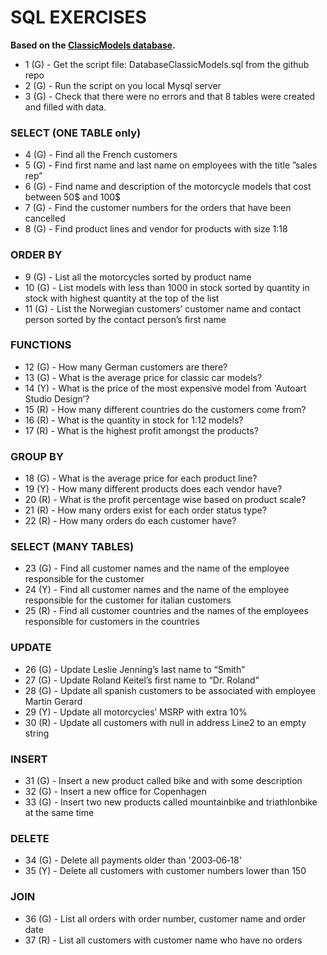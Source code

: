# SQL EXERCISES

**Based on the [ClassicModels database](DatabaseClassicModels.sql).**

- 1 (G) - Get the script file: DatabaseClassicModels.sql from the github repo
- 2 (G) - Run the script on you local Mysql server
- 3 (G) - Check that there were no errors and that 8 tables were created and filled with data.

###  SELECT (ONE TABLE only)

- 4 (G) - Find all the French customers
- 5 (G) - Find first name and last name on employees with the title ”sales rep”
- 6 (G) - Find name and description of the motorcycle models that cost between 50$ and 100$
- 7 (G) - Find the customer numbers for the orders that have been cancelled
- 8 (G) - Find product lines and vendor for products with size 1:18

### ORDER BY
- 9 (G) - List all the motorcycles sorted by product name
- 10 (G) - List models with less than 1000 in stock sorted by quantity in stock with highest quantity at the top of the list
- 11 (G) - List the Norwegian customers’ customer name and contact person sorted by the contact person’s first name

### FUNCTIONS
- 12 (G) - How many German customers are there?
- 13 (G) - What is the average price for classic car models?
- 14 (Y) - What is the price of the most expensive model from 'Autoart Studio Design’?
- 15 (R) - How many different countries do the customers come from?
- 16 (R) - What is the quantity in stock for 1:12 models?
- 17 (R) - What is the highest profit amongst the products?

### GROUP BY
- 18 (G) - What is the average price for each product line?
- 19 (Y) - How many different products does each vendor have?
- 20 (R) - What is the profit percentage wise based on product scale?
- 21 (R) - How many orders exist for each order status type?
- 22 (R) - How many orders do each customer have?

### SELECT (MANY TABLES)
- 23 (G) - Find all customer names and the name of the employee responsible for the customer
- 24 (Y) - Find all customer names and the name of the employee responsible for the customer for italian customers
- 25 (R) - Find all customer countries and the names of the employees responsible for customers in the countries

### UPDATE
- 26 (G) - Update Leslie Jenning’s last name to “Smith”
- 27 (G) - Update Roland Keitel’s first name to “Dr. Roland”
- 28 (G) - Update all spanish customers to be associated with employee Martin Gerard
- 29 (Y) - Update all motorcycles’ MSRP with extra 10%
- 30 (R) - Update all customers with null in address Line2 to an empty string

### INSERT
- 31 (G) - Insert a new product called bike and with some description
- 32 (G) - Insert a new office for Copenhagen
- 33 (G) - Insert two new products called mountainbike and triathlonbike at the same time

### DELETE
- 34 (G) - Delete all payments older than '2003‐06‐18'
- 35 (Y) - Delete all customers with customer numbers lower than 150

### JOIN
- 36 (G) - List all orders with order number, customer name and order date
- 37 (R) - List all customers with customer name who have no orders